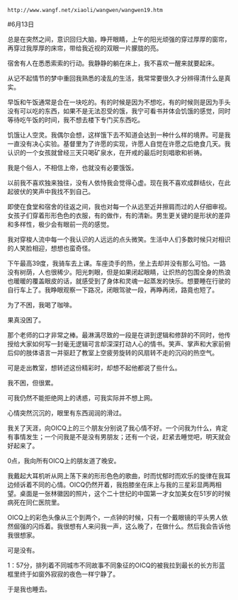 `http://www.wangf.net/xiaoli/wangwen/wangwen19.htm`

#6月13日

总是在突然之间，意识回归大脑，睁开眼睛，上午的阳光顽强的穿过厚厚的窗帘，再穿过我厚厚的床帘，带给我近视的双眼一片朦胧的亮。

宿舍有人在悉悉索索的行动。我静静的躺在床上，我不喜欢一醒来就要起床。

从记不起情节的梦中重回我熟悉的凌乱的生活，我常常要很久才分辨得清什么是真实。

早饭和午饭通常是合在一块吃的。有的时候是因为不想吃，有的时候则是因为手头没有可以吃的东西，如果不是无法忍受的饿，我宁可看书并体会饥饿的感觉，同时等待吃午饭的时间，我不想去楼下专门买东西吃。

饥饿让人空灵。我偶尔会想，这样饿下去不知道会达到一种什么样的境界。可是我一直没有决心实验。基督里为了许愿的实现，许愿人自觉在许愿之后绝食几天。我认识的一个女孩就曾经三天只喝矿泉水，在开戒的最后时刻唱歌和祈祷。

我是个俗人，不相信上帝，也就没有必要饿饭。

以前我不喜欢独来独往，没有人依恃我会觉得心虚。现在我不喜欢成群结伙，在此起彼伏的笑声中我找不到自己。

即使在食堂和宿舍的往返之间，我也对每一个从远至近并擦肩而过的人仔细审视。女孩子们穿着形形色色的衣服，有的做作，有的清新。男生更关键的是形状的差异和多样性，极少会有眼前一亮的感觉。

我对穿梭人流中每一个我认识的人远远的点头微笑。生活中人们多数时候只对相识的人笑脸相迎，想想也蛮奇怪。

下午最高39度，我骑车去上课。车座烫手的热，坐上去却并没有那么可怕。一路没有树荫，人也很稀少。阳光刺眼，但是如果闭起眼睛，让炽热的包围全身的热浪也暖暖的覆盖眼皮的话，就感受到了身体和灵魂一起蒸发的快乐。想要睡在行驶的自行车上了。我睁眼观察一下路况，闭眼驾驶一段，再睁再闭，路竟也短了。

为了不困，我喝了咖啡。

果真没困了。

那个老师的口才非常之棒。最淋漓尽致的一段是在讲到逻辑和修辞的不同时，他传授给大家如何写一封毫无逻辑可言却深深打动人心的情书。笑声、掌声和大家前俯后仰的肢体语言一并驱赶了教室上空疲劳旋转的风扇转不走的沉闷的热空气。

可是走出教室，想转述这份精彩时，却想不起他都说了些什么。

我不困，但很累。

可我仍然不能拒绝网上的诱惑，可我实际并不想上网。

心情突然沉沉的，眼里有东西润润的滑过。

我关了天涯，向OICQ上的三个朋友分别说了我心情不好。一个问我为什么，肯定有事情发生；一个问我是不是没有男朋友；还有一个说，赶紧去睡觉吧，明天就会好起来了。

0点，我向所有OICQ上的朋友道了晚安。

我戴起大耳机听从网上荡下来的形形色色的歌曲，时而忧郁时而欢乐的旋律在我耳边倾诉着不同的心情。OICQ仍然开着，我抱膝坐在床上与我的三星彩显两两相望。桌面是一张林徽因的照片，这个二十世纪的中国第一才女加美女在51岁的时候病死在同仁医院里。

OICQ上的彩色头像从三个到两个，一点钟的时候，只有一个戴眼镜的平头男人依然倔强的闪烁着。我很想有人来问我一声，这么晚了，在做什么。然后我会告诉他我很想家。

可是没有。

1：57分，排列着不同城市不同故事不同象征的OICQ的被我拉到最长的长方形蓝框里终于如窗外寂寂的夜色一样宁静了。

于是我也睡去。
